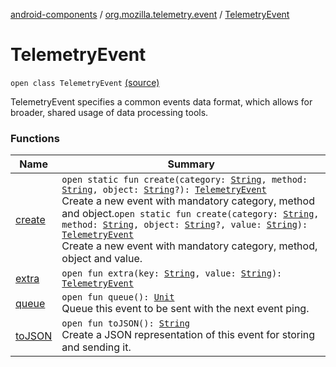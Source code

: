 [android-components](../../index.md) / [org.mozilla.telemetry.event](../index.md) / [TelemetryEvent](./index.md)

# TelemetryEvent

`open class TelemetryEvent` [(source)](https://github.com/mozilla-mobile/android-components/blob/master/components/service/telemetry/src/main/java/org/mozilla/telemetry/event/TelemetryEvent.java#L26)

TelemetryEvent specifies a common events data format, which allows for broader, shared usage of data processing tools.

### Functions

| Name | Summary |
|---|---|
| [create](create.md) | `open static fun create(category: `[`String`](https://kotlinlang.org/api/latest/jvm/stdlib/kotlin/-string/index.html)`, method: `[`String`](https://kotlinlang.org/api/latest/jvm/stdlib/kotlin/-string/index.html)`, object: `[`String`](https://kotlinlang.org/api/latest/jvm/stdlib/kotlin/-string/index.html)`?): `[`TelemetryEvent`](./index.md)<br>Create a new event with mandatory category, method and object.`open static fun create(category: `[`String`](https://kotlinlang.org/api/latest/jvm/stdlib/kotlin/-string/index.html)`, method: `[`String`](https://kotlinlang.org/api/latest/jvm/stdlib/kotlin/-string/index.html)`, object: `[`String`](https://kotlinlang.org/api/latest/jvm/stdlib/kotlin/-string/index.html)`?, value: `[`String`](https://kotlinlang.org/api/latest/jvm/stdlib/kotlin/-string/index.html)`): `[`TelemetryEvent`](./index.md)<br>Create a new event with mandatory category, method, object and value. |
| [extra](extra.md) | `open fun extra(key: `[`String`](https://kotlinlang.org/api/latest/jvm/stdlib/kotlin/-string/index.html)`, value: `[`String`](https://kotlinlang.org/api/latest/jvm/stdlib/kotlin/-string/index.html)`): `[`TelemetryEvent`](./index.md) |
| [queue](queue.md) | `open fun queue(): `[`Unit`](https://kotlinlang.org/api/latest/jvm/stdlib/kotlin/-unit/index.html)<br>Queue this event to be sent with the next event ping. |
| [toJSON](to-j-s-o-n.md) | `open fun toJSON(): `[`String`](https://kotlinlang.org/api/latest/jvm/stdlib/kotlin/-string/index.html)<br>Create a JSON representation of this event for storing and sending it. |
